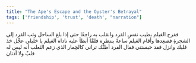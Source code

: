 ```yaml
---
title: "The Ape's Escape and the Oyster's Betrayal"
tags: ['friendship', 'trust', 'death', "narration"]
---
```


 ففرح الغيلم بطيب نفسِ القرد وانقلب به راجعًا حتى إذا بلغ الساحل وثب القرد إلى الشجرةِ فصعِدها وأقام الغيلم ساعةً ينتظره
فلمَّا أبطأ عليه ناداه الغيلم يا خليلي عجِّل خذ قلبك وانزل فقد حبستني
فقال القرد أظنُّك تراني كالحِمار الذي زعم الثعلب أنه ليس له قلبٌ ولا أذنان
